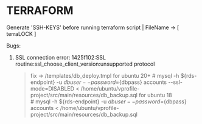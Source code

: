 # TERRAFORM

Generate 'SSH-KEYS' before running terraform script | FileName -> [ terraLOCK ]

Bugs:
1. SSL connection error: 1425f102:SSL routine:ssl_choose_client_version:unsupported protocol
      > fix -> /templates/db_deploy.tmpl
      > for ubuntu 20+
          # mysql -h ${rds-endpoint} -u ${dbuser} --password=${dbpass} accounts --ssl-mode=DISABLED < /home/ubuntu/vprofile-project/src/main/resources/db_backup.sql
      > for ubuntu 18      
          # mysql -h ${rds-endpoint} -u ${dbuser} --password=${dbpass} accounts < /home/ubuntu/vprofile-project/src/main/resources/db_backup.sql
